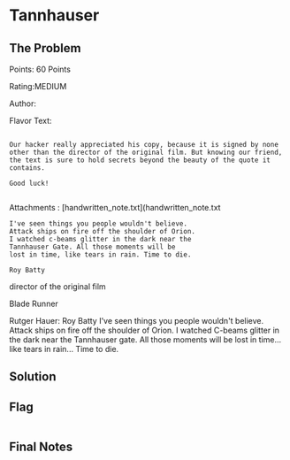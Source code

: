 # Tannhauser

## The Problem

Points: 60 Points

Rating:MEDIUM

Author:

Flavor Text:
```

Our hacker really appreciated his copy, because it is signed by none other than the director of the original film. But knowing our friend, the text is sure to hold secrets beyond the beauty of the quote it contains.

Good luck!


```

Attachments : [handwritten_note.txt](handwritten_note.txt

```
I've seen things you people wouldn't believe.	       	 		     
Attack ships on fire off the shoulder of Orion.   	   	   	       
I watched c-beams glitter in the dark near the       	  	     	 
Tannhauser Gate. All those moments will be   	       	      	   	      
lost in time, like tears in rain. Time to die.   	  	  	      
     	      	    	    	 	      		      	 	      
Roy Batty   		  	 	       	       	  	 

```

director of the original film

Blade Runner


Rutger Hauer: Roy Batty
I've seen things you people wouldn't believe. 
Attack ships on fire off the shoulder of Orion. 
I watched C-beams glitter in the dark near the Tannhauser gate. 
All those moments will be lost in time... like tears in rain... Time to die.



## Solution

## Flag
```

```

## Final Notes
